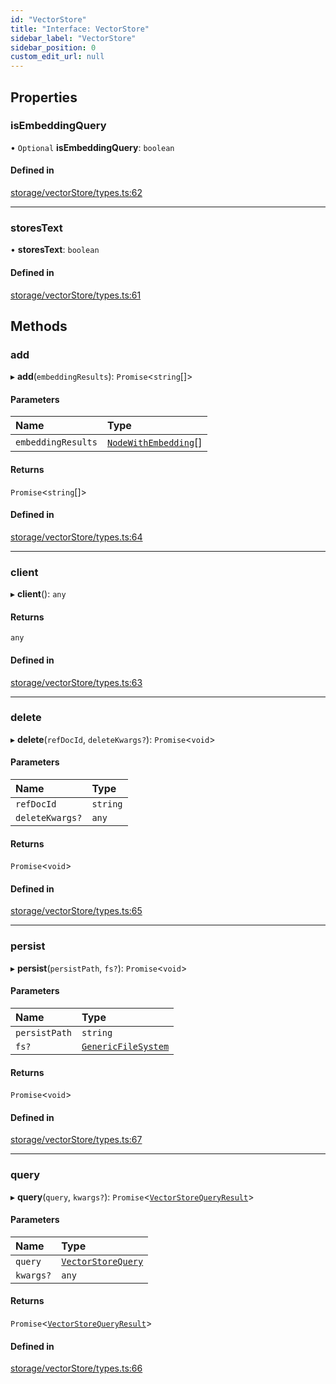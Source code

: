 ```yaml
---
id: "VectorStore"
title: "Interface: VectorStore"
sidebar_label: "VectorStore"
sidebar_position: 0
custom_edit_url: null
---
```


## Properties

### isEmbeddingQuery

• `Optional` **isEmbeddingQuery**: `boolean`

#### Defined in

[storage/vectorStore/types.ts:62](https://github.com/run-llama/LlamaIndexTS/blob/main/packages/core/src/storage/vectorStore/types.ts#L62)

___

### storesText

• **storesText**: `boolean`

#### Defined in

[storage/vectorStore/types.ts:61](https://github.com/run-llama/LlamaIndexTS/blob/main/packages/core/src/storage/vectorStore/types.ts#L61)

## Methods

### add

▸ **add**(`embeddingResults`): `Promise`<`string`[]\>

#### Parameters

| Name | Type |
| :------ | :------ |
| `embeddingResults` | [`NodeWithEmbedding`](NodeWithEmbedding.md)[] |

#### Returns

`Promise`<`string`[]\>

#### Defined in

[storage/vectorStore/types.ts:64](https://github.com/run-llama/LlamaIndexTS/blob/main/packages/core/src/storage/vectorStore/types.ts#L64)

___

### client

▸ **client**(): `any`

#### Returns

`any`

#### Defined in

[storage/vectorStore/types.ts:63](https://github.com/run-llama/LlamaIndexTS/blob/main/packages/core/src/storage/vectorStore/types.ts#L63)

___

### delete

▸ **delete**(`refDocId`, `deleteKwargs?`): `Promise`<`void`\>

#### Parameters

| Name | Type |
| :------ | :------ |
| `refDocId` | `string` |
| `deleteKwargs?` | `any` |

#### Returns

`Promise`<`void`\>

#### Defined in

[storage/vectorStore/types.ts:65](https://github.com/run-llama/LlamaIndexTS/blob/main/packages/core/src/storage/vectorStore/types.ts#L65)

___

### persist

▸ **persist**(`persistPath`, `fs?`): `Promise`<`void`\>

#### Parameters

| Name | Type |
| :------ | :------ |
| `persistPath` | `string` |
| `fs?` | [`GenericFileSystem`](GenericFileSystem.md) |

#### Returns

`Promise`<`void`\>

#### Defined in

[storage/vectorStore/types.ts:67](https://github.com/run-llama/LlamaIndexTS/blob/main/packages/core/src/storage/vectorStore/types.ts#L67)

___

### query

▸ **query**(`query`, `kwargs?`): `Promise`<[`VectorStoreQueryResult`](VectorStoreQueryResult.md)\>

#### Parameters

| Name | Type |
| :------ | :------ |
| `query` | [`VectorStoreQuery`](VectorStoreQuery.md) |
| `kwargs?` | `any` |

#### Returns

`Promise`<[`VectorStoreQueryResult`](VectorStoreQueryResult.md)\>

#### Defined in

[storage/vectorStore/types.ts:66](https://github.com/run-llama/LlamaIndexTS/blob/main/packages/core/src/storage/vectorStore/types.ts#L66)
